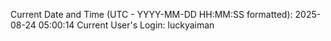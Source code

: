 Current Date and Time (UTC - YYYY-MM-DD HH:MM:SS formatted): 2025-08-24 05:00:14
Current User's Login: luckyaiman
